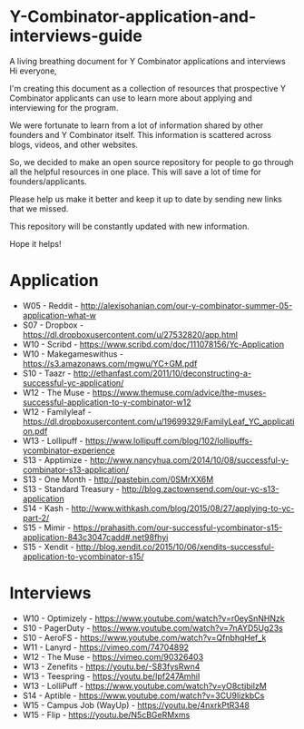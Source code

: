 # Y-Combinator-application-and-interviews-guide
A living breathing document for Y Combinator applications and interviews
Hi everyone,

I'm creating this document as a collection of resources that prospective Y Combinator applicants can use to learn more about applying and interviewing for the program.

We were fortunate to learn from a lot of information shared by other founders and Y Combinator itself. This information is scattered across blogs, videos, and other websites.

So, we decided to make an open source repository for people to go through all the helpful resources in one place. This will save a lot of time for founders/applicants.

Please help us make it better and keep it up to date by sending new links that we missed.


This repository will be constantly updated with new information.

Hope it helps!

# Application
* W05 - Reddit - http://alexisohanian.com/our-y-combinator-summer-05-application-what-w
* S07 - Dropbox - https://dl.dropboxusercontent.com/u/27532820/app.html
* W10 - Scribd - https://www.scribd.com/doc/111078156/Yc-Application
* W10 - Makegameswithus - https://s3.amazonaws.com/mgwu/YC+GM.pdf
* S10 - Taazr - http://ethanfast.com/2011/10/deconstructing-a-successful-yc-application/
* W12 - The Muse - https://www.themuse.com/advice/the-muses-successful-application-to-y-combinator-w12
* W12 - Familyleaf - https://dl.dropboxusercontent.com/u/19699329/FamilyLeaf_YC_application.pdf
* W13 - Lollipuff - https://www.lollipuff.com/blog/102/lollipuffs-ycombinator-experience
* S13 - Apptimize - http://www.nancyhua.com/2014/10/08/successful-y-combinator-s13-application/
* S13 - One Month - http://pastebin.com/0SMrXX6M
* S13 - Standard Treasury - http://blog.zactownsend.com/our-yc-s13-application
* S14 - Kash - http://www.withkash.com/blog/2015/08/27/applying-to-yc-part-2/
* S15 - Mimir - https://prahasith.com/our-successful-ycombinator-s15-application-843c3047cadd#.net98fhyi
* S15 - Xendit - http://blog.xendit.co/2015/10/06/xendits-successful-application-to-ycombinator-s15/

# Interviews
* W10 - Optimizely - https://www.youtube.com/watch?v=r0eySnNHNzk
* S10 - PagerDuty - https://www.youtube.com/watch?v=7nAYD5Ug23s
* S10 - AeroFS - https://www.youtube.com/watch?v=QfnbhqHef_k
* W11 - Lanyrd - https://vimeo.com/74704892
* W12 - The Muse - https://vimeo.com/90326403
* W13 - Zenefits - https://youtu.be/-S83fysRwn4
* W13 - Teespring - https://youtu.be/Ipf247AmhiI
* W13 - LolliPuff - https://www.youtube.com/watch?v=yO8ctjbiIzM
* S14 - Aptible - https://www.youtube.com/watch?v=3CU9lizkbCs
* W15 - Campus Job (WayUp) - https://youtu.be/4nxrkPtR348
* W15 - Flip - https://youtu.be/N5cBGeRMxms

